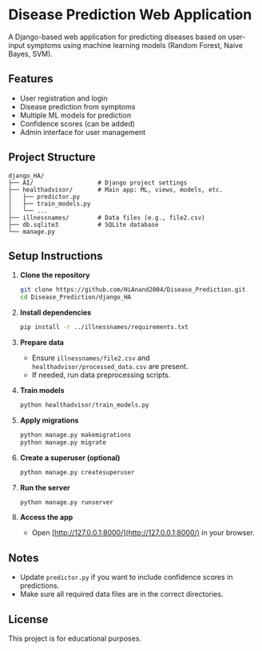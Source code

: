 # Disease Prediction Web Application

A Django-based web application for predicting diseases based on user-input symptoms using machine learning models (Random Forest, Naive Bayes, SVM).

## Features

- User registration and login
- Disease prediction from symptoms
- Multiple ML models for prediction
- Confidence scores (can be added)
- Admin interface for user management

## Project Structure

```
django_HA/
├── AI/                  # Django project settings
├── healthadvisor/       # Main app: ML, views, models, etc.
│   ├── predictor.py
│   ├── train_models.py
│   └── ...
├── illnessnames/        # Data files (e.g., file2.csv)
├── db.sqlite3           # SQLite database
└── manage.py
```

## Setup Instructions

1. **Clone the repository**
   ```sh
   git clone https://github.com/HiAnand2004/Disease_Prediction.git
   cd Disease_Prediction/django_HA
   ```

2. **Install dependencies**
   ```sh
   pip install -r ../illnessnames/requirements.txt
   ```

3. **Prepare data**
   - Ensure `illnessnames/file2.csv` and `healthadvisor/processed_data.csv` are present.
   - If needed, run data preprocessing scripts.

4. **Train models**
   ```sh
   python healthadvisor/train_models.py
   ```

5. **Apply migrations**
   ```sh
   python manage.py makemigrations
   python manage.py migrate
   ```

6. **Create a superuser (optional)**
   ```sh
   python manage.py createsuperuser
   ```

7. **Run the server**
   ```sh
   python manage.py runserver
   ```

8. **Access the app**
   - Open [http://127.0.0.1:8000/](http://127.0.0.1:8000/) in your browser.

## Notes

- Update `predictor.py` if you want to include confidence scores in predictions.
- Make sure all required data files are in the correct directories.

## License

This project is for educational purposes.
